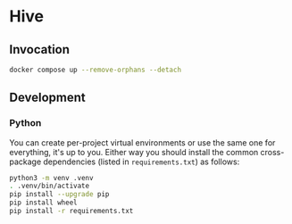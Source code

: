 # Hive

## Invocation

```sh
docker compose up --remove-orphans --detach
```

## Development

### Python

You can create per-project virtual environments or use the same one for
everything, it's up to you.  Either way you should install the common
cross-package dependencies (listed in `requirements.txt`) as follows:

```sh
python3 -m venv .venv
. .venv/bin/activate
pip install --upgrade pip
pip install wheel
pip install -r requirements.txt
```
